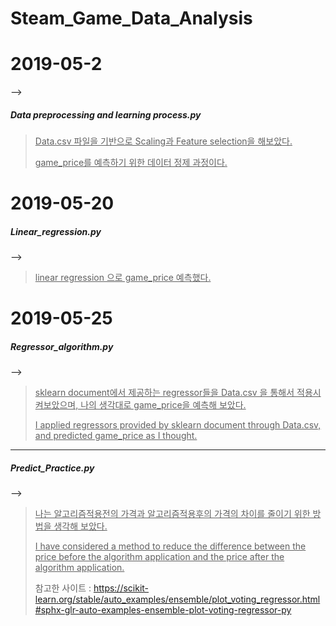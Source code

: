 # Steam_Game_Data_Analysis

<h1>2019-05-2</h1>

--><b><h5>Data preprocessing and learning process.py</h5></b>

 
<blockquote>
<ins>Data.csv 파일을 기반으로 Scaling과 Feature selection을 해보았다.</ins>

<ins>game_price를 예측하기 위한 데이터 정제 과정이다.</ins>
</blockquote>
<h1>2019-05-20</h1>

<b><h5>Linear_regression.py</h5></b>

-->
<blockquote>
<ins>linear regression 으로 game_price 예측했다.</ins>
</blockquote>
<h1>2019-05-25</h1>

<b><h5>Regressor_algorithm.py</h5></b>

-->
<blockquote>
<ins>sklearn document에서 제공하는 regressor들을 Data.csv 을 통해서 적용시켜보았으며, 나의 생각대로 game_price을 예측해 보았다.</ins>

<ins>I applied regressors provided by sklearn document through Data.csv, and predicted game_price as I thought.</ins>
</blockquote>
<hr>

<b><h5>Predict_Practice.py</h5></b>

-->
<blockquote>
<ins>나는 알고리즘적용전의 가격과 알고리즘적용후의 가격의 차이를 줄이기 위한 방법을 생각해 보았다.</ins>

<ins>I have considered a method to reduce the difference between the price before the algorithm application and the price after the algorithm application.</ins>

참고한 사이트 : https://scikit-learn.org/stable/auto_examples/ensemble/plot_voting_regressor.html#sphx-glr-auto-examples-ensemble-plot-voting-regressor-py
</blockquote>

